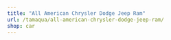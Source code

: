 ```yaml
---
title: "All American Chrysler Dodge Jeep Ram"
url: /tamaqua/all-american-chrysler-dodge-jeep-ram/
shop: car
---
```

